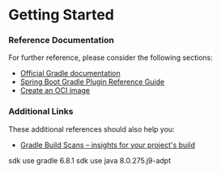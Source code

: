# Getting Started

### Reference Documentation
For further reference, please consider the following sections:

* [Official Gradle documentation](https://docs.gradle.org)
* [Spring Boot Gradle Plugin Reference Guide](https://docs.spring.io/spring-boot/docs/2.5.2-SNAPSHOT/gradle-plugin/reference/html/)
* [Create an OCI image](https://docs.spring.io/spring-boot/docs/2.5.2-SNAPSHOT/gradle-plugin/reference/html/#build-image)

### Additional Links
These additional references should also help you:

* [Gradle Build Scans – insights for your project's build](https://scans.gradle.com#gradle)

sdk use gradle 6.8.1
sdk use java  8.0.275.j9-adpt